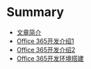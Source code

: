 # Summary

* [文章简介](README.md)
* [Office 365开发介绍1](docs/office365dev-overview-1.md)
* [Office 365开发介绍2](docs/office365dev-overview-2.md)
* [Office 365开发环境搭建](/docs/office365devenv.md)

